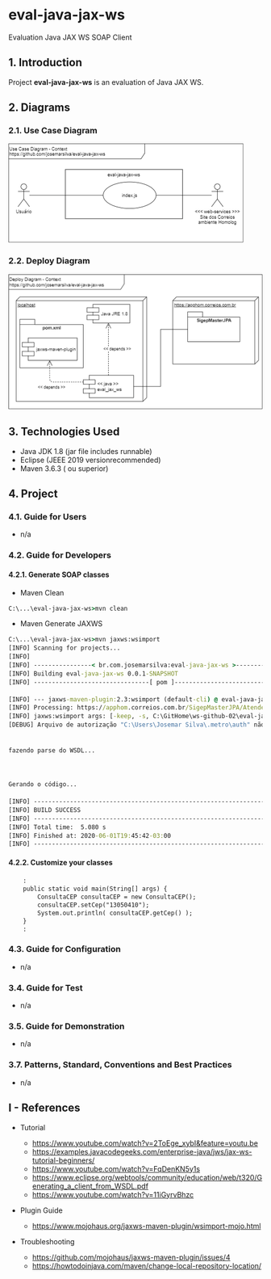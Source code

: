 # eval-java-jax-ws
Evaluation Java JAX WS SOAP Client


## 1. Introduction

Project **eval-java-jax-ws** is an evaluation of Java JAX WS.

## 2. Diagrams

### 2.1. Use Case Diagram

![UseCaseDiagram-Context.png](./doc/UseCaseDiagram-Context.png) 


### 2.2. Deploy Diagram

![DeployDiagram-Context.png](./doc/DeployDiagram-Context.png) 


## 3. Technologies Used
* Java JDK 1.8 (jar file includes runnable)
* Eclipse (JEEE 2019 versionrecommended)
* Maven 3.6.3 ( ou superior)

## 4. Project

### 4.1. Guide for Users

* n/a

### 4.2. Guide for Developers

#### 4.2.1. Generate SOAP classes

* Maven Clean

```cmd
C:\...\eval-java-jax-ws>mvn clean
```

* Maven Generate JAXWS

```cmd
C:\...\eval-java-jax-ws>mvn jaxws:wsimport
[INFO] Scanning for projects...
[INFO]
[INFO] ----------------< br.com.josemarsilva:eval-java-jax-ws >----------------
[INFO] Building eval-java-jax-ws 0.0.1-SNAPSHOT
[INFO] --------------------------------[ pom ]---------------------------------

[INFO] --- jaxws-maven-plugin:2.3:wsimport (default-cli) @ eval-java-jax-ws ---
[INFO] Processing: https://apphom.correios.com.br/SigepMasterJPA/AtendeClienteService/AtendeCliente?wsdl
[INFO] jaxws:wsimport args: [-keep, -s, C:\GitHome\ws-github-02\eval-java-jax-ws\src\main\java, -d, C:\GitHome\ws-github-02\eval-java-jax-ws\target\classes, -encoding, UTF-8, -Xnocompile, -Xdebug, "https://apphom.correios.com.br/SigepMasterJPA/AtendeClienteService/AtendeCliente?wsdl"]
[DEBUG] Arquivo de autorização "C:\Users\Josemar Silva\.metro\auth" não encontrado. Se o acesso do WSDL precisar da Autenticação Básica, forneça o arquivo de autorização com o acesso de leitura em C:\Users\Josemar Silva\.metro\auth ou use -Xauthfile para fornecer o arquivo de autorização em cada linha para fornecer informações de autorização usando este formato : http[s]://user:password@host:port//<url-path>


fazendo parse do WSDL...



Gerando o código...

[INFO] ------------------------------------------------------------------------
[INFO] BUILD SUCCESS
[INFO] ------------------------------------------------------------------------
[INFO] Total time:  5.080 s
[INFO] Finished at: 2020-06-01T19:45:42-03:00
[INFO] ------------------------------------------------------------------------
```

#### 4.2.2. Customize your classes

```java-jax-ws
	:
	public static void main(String[] args) {
		ConsultaCEP consultaCEP = new ConsultaCEP();
		consultaCEP.setCep("13050410");
		System.out.println( consultaCEP.getCep() );
	}
	:
```


### 4.3. Guide for Configuration

* n/a

### 3.4. Guide for Test

* n/a

### 3.5. Guide for Demonstration

* n/a

### 3.7. Patterns, Standard, Conventions and Best Practices

* n/a


## I - References

* Tutorial
  * https://www.youtube.com/watch?v=2ToEge_xybI&feature=youtu.be
  * https://examples.javacodegeeks.com/enterprise-java/jws/jax-ws-tutorial-beginners/
  * https://www.youtube.com/watch?v=FqDenKN5y1s
  * https://www.eclipse.org/webtools/community/education/web/t320/Generating_a_client_from_WSDL.pdf
  * https://www.youtube.com/watch?v=11iGyrvBhzc

* Plugin Guide
  * https://www.mojohaus.org/jaxws-maven-plugin/wsimport-mojo.html

* Troubleshooting
  * https://github.com/mojohaus/jaxws-maven-plugin/issues/4
  * https://howtodoinjava.com/maven/change-local-repository-location/
